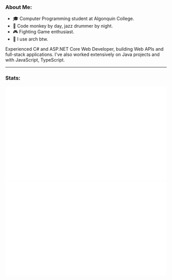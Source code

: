 
### About Me:

- 🎓 Computer Programming student at Algonquin College.
- 🥁 Code monkey by day, jazz drummer by night.
- 🎮 Fighting Game enthusiast.
- 🐧 I use arch btw.

Experienced C# and ASP.NET Core Web Developer, building Web APIs and full-stack applications. I've also worked extensively on Java projects and with JavaScript, TypeScript.

---

### Stats:

![](https://raw.githubusercontent.com/chris-dykes-j/github-stats/master/generated/languages.svg#gh-dark-mode-only)
![](https://raw.githubusercontent.com/chris-dykes-j/github-stats/master/generated/languages.svg#gh-light-mode-only)
